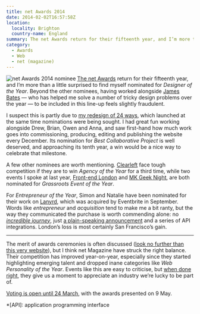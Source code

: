 ```yaml
---
title: net Awards 2014
date: 2014-02-02T16:57:58Z
location:
  locality: Brighton
  country-name: England
summary: The net Awards return for their fifteenth year, and I’m more than a little surprised to be nominated for Designer of the Year.
category:
  - Awards
  - Web
  - net (magazine)
---
```

![net Awards 2014 nominee](net_awards_nominee.png) [The net Awards][1] return for their fifteenth year, and I’m more than a little surprised to find myself nominated for *Designer of the Year*. Beyond the other nominees, having worked alongside [James Bates][2] — who has helped me solve a number of tricky design problems over the year — to be included in this line-up feels slightly fraudulent.

I suspect this is partly due to [my redesign of 24 ways][3], which launched at the same time nominations were being sought. I had great fun working alongside Drew, Brian, Owen and Anna, and saw first-hand how much work goes into commissioning, producing, editing and publishing the website every December. Its nomination for *Best Collaborative Project* is well deserved, and approaching its tenth year, a win would be a nice way to celebrate that milestone.

A few other nominees are worth mentioning. [Clearleft][4] face tough competition if they are to win *Agency of the Year* for a third time, while two events I spoke at last year, [Front-end London][5] and [MK Geek Night][6], are both nominated for *Grassroots Event of the Year*.

For *Entrepreneur of the Year*, Simon and Natalie have been nominated for their work on [Lanyrd][7], which was acquired by Eventbrite in September. Words like *entrepreneur* and *acquisition* tend to make me a bit ranty, but the way they communicated the purchase is worth commending alone: no *[incredible journey][8]*, just [a plain-speaking announcement][9] and a series of API integrations. London’s loss is most certainly San Francisco’s gain.

***

The merit of awards ceremonies is often discussed ([look no further than this very website][10]), but I think net Magazine have struck the right balance. Their competition has improved year-on-year, especially since they started highlighting emerging talent and dropped inane categories like *Web Personality of the Year*. Events like this are easy to criticise, but [when done right][11], they give us a moment to appreciate an industry we’re lucky to be part of.

[Voting is open until 24 March][1], with the awards presented on 9 May.

[1]: https://thenetawards.com/
[2]: https://clearleft.com/is/james-bates
[3]: /2013/12/redesigning_24_ways
[4]: https://clearleft.com
[5]: http://www.frontendlondon.co.uk
[6]: http://mkgeeknight.co.uk
[7]: http://lanyrd.com
[8]: http://ourincrediblejourney.tumblr.com
[9]: http://lanyrd.com/blog/2013/eventbrite/
[10]: /2013/01/ubelly
[11]: http://www.creativebloq.com/netmag/why-diversity-matters-web-design-industry-11410554

*[API]: application programming interface
